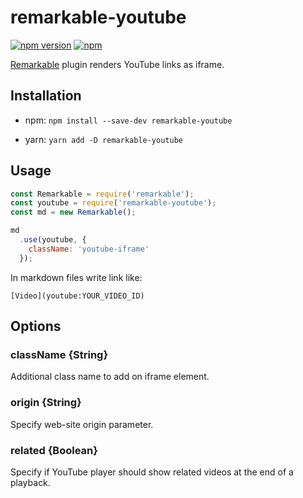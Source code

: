 # remarkable-youtube
[![npm version](https://badge.fury.io/js/remarkable-youtube.svg)](https://badge.fury.io/js/remarkable-youtube)
[![npm](https://img.shields.io/npm/dt/remarkable-youtube.svg)](https://github.com/vitaliy-bobrov/remarkable-youtube)

[Remarkable](https://github.com/jonschlinkert/remarkable) plugin renders YouTube links as iframe.

## Installation
- npm:
  `npm install --save-dev remarkable-youtube`

- yarn:
  `yarn add -D remarkable-youtube`

## Usage
```js
const Remarkable = require('remarkable');
const youtube = require('remarkable-youtube');
const md = new Remarkable();

md
  .use(youtube, {
    className: 'youtube-iframe'
  });
```

In markdown files write link like:

```
[Video](youtube:YOUR_VIDEO_ID)
```

## Options

### className {String}

Additional class name to add on iframe element.

### origin {String}

Specify web-site origin parameter.

### related {Boolean}

Specify if YouTube player should show related videos at the end of a playback.

